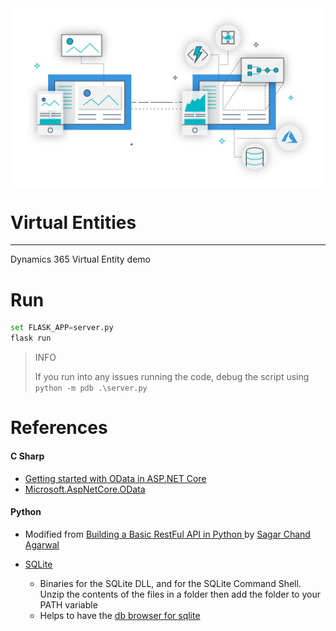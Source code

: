 <img src="imgs/md/build-apps.png">

# Virtual Entities
---
Dynamics 365 Virtual Entity demo

# Run

```python
set FLASK_APP=server.py
flask run
```

> INFO
>
> If you run into any issues running the code, debug the script using `python -m pdb .\server.py`

# References

#### C Sharp
- [Getting started with OData in ASP.NET Core
](https://dotnetthoughts.net/getting-started-with-odata-in-aspnet-core/)
- [Microsoft.AspNetCore.OData](https://www.nuget.org/packages/Microsoft.AspNetCore.OData/)

#### Python
- Modified from [Building a Basic RestFul API in Python
](https://www.codementor.io/sagaragarwal94/building-a-basic-restful-api-in-python-58k02xsiq) by [Sagar Chand Agarwal](https://github.com/sagaragarwal94)

- [SQLite](https://sqlite.org/download.html)
  - Binaries for the SQLite DLL, and for the SQLite Command Shell. Unzip the contents of the files in a folder then add the folder to your PATH variable
  - Helps to have the [db browser for sqlite](http://sqlitebrowser.org)
